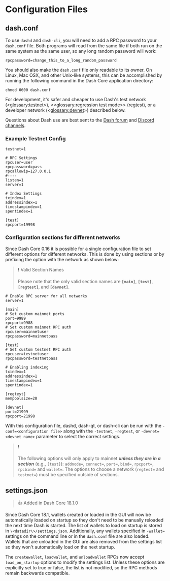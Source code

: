 # Configuration Files

## dash.conf

To use `dashd` and `dash-cli`, you will need to add a RPC password to your `dash.conf` file. Both programs will read from the same file if both run on the same system as the same user, so any long random password will work:

``` text
rpcpassword=change_this_to_a_long_random_password
```

You should also make the `dash.conf` file only readable to its owner.  On Linux, Mac OSX, and other Unix-like systems, this can be accomplished by running the following command in the Dash Core application directory:

``` text
chmod 0600 dash.conf
```

For development, it's safer and cheaper to use Dash's test network (<<glossary:testnet>>), <<glossary:regression test mode>> (regtest), or a developer network  (<<glossary:devnet>>) described below.

Questions about Dash use are best sent to the [Dash forum](https://www.dash.org/forum/categories/dash-support.61/) and [Discord channels](http://www.dashchat.org).

### Example Testnet Config

```text
testnet=1

# RPC Settings
rpcuser=user
rpcpassword=pass
rpcallowip=127.0.0.1
#----
listen=1
server=1

# Index Settings
txindex=1
addressindex=1
timestampindex=1
spentindex=1

[test]
rpcport=19998
```

### Configuration sections for different networks

Since Dash Core 0.16 it is possible for a single configuration file to set different options for different networks. This is done by using sections or by prefixing the option with the network as shown below:

>❗️ Valid Section Names
>
> Please note that the only valid section names are **`[main]`**, **`[test]`**, **`[regtest]`**, and **`[devnet]`**.

``` text Example dash.conf
# Enable RPC server for all networks
server=1

[main]
# Set custom mainnet ports
port=9989
rpcport=9988
# Set custom mainnet RPC auth
rpcuser=mainnetuser
rpcpassword=mainnetpass

[test]
# Set custom testnet RPC auth
rpcuser=testnetuser
rpcpassword=testnetpass

# Enabling indexing
txindex=1
addressindex=1
timestampindex=1
spentindex=1

[regtest]
mempoolsize=20

[devnet]
port=21999
rpcport=21998
```

With this configuration file, dashd, dash-qt, or dash-cli can be run with the `-conf=<configuration file>` along with the `-testnet`,  `-regtest`, or `-devnet=<devnet name>` parameter to select the correct settings.

>❗️ 
>
> The following options will only apply to mainnet **_unless they are in a section_** (e.g., `[test]`): `addnode=`, `connect=`, `port=`, `bind=`, `rpcport=`, `rpcbind=` and `wallet=`. 
The options to choose a network (`regtest=` and `testnet=`) must be specified outside of sections.

## settings.json

> 👍 Added in Dash Core 18.1.0

Since Dash Core 18.1, wallets created or loaded in the GUI will now be automatically loaded on startup so they don't need to be manually reloaded the next time Dash is started. The list of wallets to load on startup is stored in `\<datadir\>/settings.json`. Additionally, any wallets specified in `-wallet=` settings on the command line or in the `dash.conf` file are also loaded. Wallets that are unloaded in the GUI are also removed from the settings list so they won't automatically load on the next startup.

The `createwallet`, `loadwallet`, and `unloadwallet` RPCs now accept `load_on_startup` options to modify the settings list. Unless these options are explicitly set to true or false, the list is not modified, so the RPC methods remain backwards compatible.